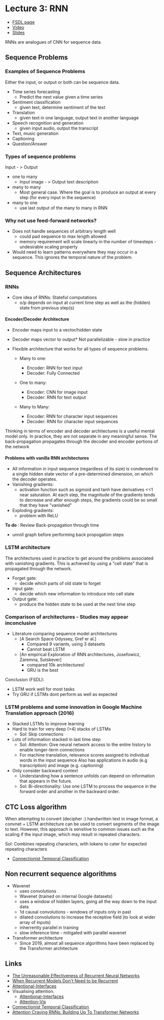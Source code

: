 # Lecture 3: RNN

* [FSDL page](https://fullstackdeeplearning.com/spring2021/lecture-3/)
* [Video](https://youtu.be/2b0TPDmzoaQ)
* [Slides](https://drive.google.com/file/d/1bn801i0Brs2FypxDyjBIzJyrNYQof80J/view?usp=sharing)

RNNs are analogues of CNN for sequence data.

## Sequence Problems

### Examples of Sequence Problems

Either the input, or output or both can be sequence data.

* Time series forecasting
    * Predict the next value given a time series
* Sentiment classification
    * given text, determine sentiment of the text
* Translation
    * given text in one language, output text in another language
* Speech recognition and generation
    * given input audio, output the transcript
* Text, music generation
* Captioning
* Question/Answer 
### Types of sequence problems

Input - > Output

* one to many
    * Input image - > Output text description
* many to many
    * Most general case. Where the goal is to produce an output at every step (for every input in the sequence)
* many to one
    * use last output of the many to many in RNN

### Why not use feed-forward networks?

* Does not handle sequences of arbitrary length well
    * could pad sequence to max length allowed
    * memory requirement will scale linearly in the number of timesteps - undesirable scaling property
* Would need to learn patterns everywhere they may occur in a sequence. This ignores the temporal nature of the problem.

## Sequence Architectures
### RNNs 

* Core idea of RNNs: Stateful computations
    * o/p depends on input at current time step as well as the (hidden) state from previous step(s)

#### Encoder/Decoder Architecture

* Encoder maps input to a vector/hidden state
* Decoder maps vector to output* Not parallelizable - slow in practice
* Flexible architecture that works for all types of sequence problems.

    * Many to one:
        * Encoder: RNN for text input
        * Decoder: Fully Connected

    * One to many:
        * Encoder: CNN for image input
        * Decoder: RNN for text output

    * Many to Many:
        * Encoder: RNN for character input sequences
        * Decoder: RNN for character input sequences
    
Thinking in terms of encoder and decoder architectures is a useful mental model only. In practice, they are not separate in any meaningful sense. The back-propagation propagates through the decoder and encoder portions of the network
#### Problems with vanilla RNN architectures

*  All information in input sequence (regardless of its size) is condensed to a single hidden state vector of a pre-determined dimension, on which the decoder operates.
*  Vanishing gradients:
      *  activation function such as sigmoid and tanh have derivatives <<1 near saturation. At each step, the magnitude of the gradients tends to decrease and after enough steps, the gradients could be so small that  they have "vanished"
* Exploding gradients:
    * problem with ReLU 

**To do** : Review Back-propagation through time
- unroll graph before performing back propogation steps

### LSTM architecture

The architectures used in practice to get around the problems associated with vanishing gradients. This is achieved by using a "cell state" that is propagated through the network.

* Forget gate:
    * decide which parts of old state to forget
* Input gate:
    * decide which new information to introduce into cell state
* Output gate:
    * produce the hidden state to be used at the next time step 

### Comparison of architectures - Studies may appear inconclusive

* Literature comparing sequence model architectures
    * [A Search Space Odyssey, Gref er al.]
        * Compared 9 variants, using 3 datasets
        * Cannot beat LSTM
    * [An empirical Exploration of RNN architectures, Josefowicz, Zaremna, Sutskever]
        * compared 10k architectures!
        * GRU is the best

Conclusion (FSDL):

* LSTM work well for most tasks
* Try GRU if LSTMs dont perform as well as expected

### LSTM problems and some innovation in Google Machine Translation approach (2016)

* Stacked LSTMs to improve learning
* Hard to train for very deep (>4) stacks of LSTMs
    * Sol: Skip connections
* Lots of information stacked in last time step
    * Sol: Attention: Give neural network access to the entire history to enable longer-term connections
    * For machine translation, relevance scores assigned to individual words in the input sequence
Also has applications in audio (e.g transcription) and image (e.g. captioning)
* Only consider backward context
    * Understanding how a sentence unfolds can depend on information that appears in the future.
    * Sol: Bi-directionality: Use one LSTM to process the sequence in the forward order and another in the backward order.

## CTC Loss algorithm

When attempting to convert (decipher :) handwritten text in image format, a convnet + LSTM architecture can be used to convert segments of the image to text. However, this approach is sensitive to common issues such as the scaling if the input image, which may result in repeated characters.

Sol: Combines repeating characters, with tokens to cater for expected repeating characters

* [Connectionist Temporal Classification](https://distill.pub/2017/ctc/)

## Non recurrent sequence algorithms

* Wavenet 
  * uses convolutions  
  * Wavenet (trained on internal Google datasets) 
  * uses a window of hidden layers, going all the way down to the input data
  * 1d causal convolutions - windows of inputs only in past
  * dilated convolutions to increase the receptive field (to look at wider array of inputs)
  * inherrently parallel in training
  * slow inference time - mitigated with parallel wavenet
* Transformer architecture
  * Since 2019, almost all sequence algorithms have been replaced by the Transformer architecture

## Links

* [The Unreasonable Effectiveness of Recurrent Neural Networks](http://karpathy.github.io/2015/05/21/rnn-effectiveness/)
* [When Recurrent Models Don't Need to be Recurrent](https://bair.berkeley.edu/blog/2018/08/06/recurrent/)
* [Attentional-Interfaces](https://distill.pub/2016/augmented-rnns/#attentional-interfaces)
* Visualising attention.
    * [Attentional-Interfaces](https://distill.pub/2016/augmented-rnns/#attentional-interfaces)
    * [Attention-Vis](https://lilianweng.github.io/lil-log/2018/06/24/attention-attention.html)
* [Connectionist Temporal Classification](https://distill.pub/2017/ctc/)
* [Attention Craving RNNs: Building Up To Transformer Networks](https://towardsdatascience.com/attention-craving-rnns-a-journey-into-attention-mechanisms-eec840fbc26f)